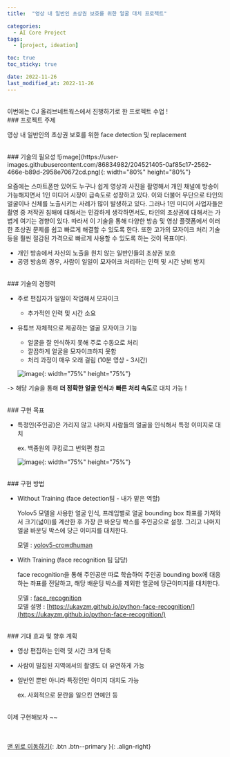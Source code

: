 ```yaml
---
title:  "영상 내 일반인 초상권 보호를 위한 얼굴 대치 프로젝트" 

categories:
  - AI Core Project
tags:
  - [project, ideation]

toc: true
toc_sticky: true

date: 2022-11-26
last_modified_at: 2022-11-26
---
```

<br/> 
이번에는 CJ 올리브네트웍스에서 진행하기로 한 프로젝트 수업 !

<br/> 
### 프로젝트 주제

영상 내 일반인의 초상권 보호를 위한 face detection 및 replacement  

<br/> 
### 기술의 필요성
![image](https://user-images.githubusercontent.com/86834982/204521405-0af85c17-2562-466e-b89d-2958e70672cd.png){: width="80%" height="80%"} 

요즘에는 스마트폰만 있어도 누구나 쉽게 영상과 사진을 촬영해서 개인 채널에 방송이 가능해지면서 1인 미디어 시장이 급속도로 성장하고 있다. 이와 더불어 무단으로 타인의 얼굴이나 신체를 노출시키는 사례가 많이 발생하고 있다. 그러나 1인 미디어 사업자들은 촬영 중 저작권 침해에 대해서는 민감하게 생각하면서도, 타인의 초상권에 대해서는 가볍게 여기는 경향이 있다. 따라서 이 기술을 통해 다양한 방송 및 영상 플랫폼에서 이러한 초상권 문제를 쉽고 빠르게 해결할 수 있도록 한다. 또한 고가의 모자이크 처리 기술 등을 훨씬 절감된 가격으로 빠르게 사용할 수 있도록 하는 것이 목표이다. 
- 개인 방송에서 자신의 노출을 원치 않는 일반인들의 초상권 보호
- 공영 방송의 경우, 사람이 일일이 모자이크 처리하는 인력 및 시간 낭비 방지 

<br/> 
### 기술의 경쟁력

- 주로 편집자가 일일이 작업해서 모자이크
    - 추가적인 인력 및 시간 소요
- 유튜브 자체적으로 제공하는 얼굴 모자이크 기능
    - 얼굴을 잘 인식하지 못해 주로 수동으로 처리
    - 깔끔하게 얼굴을 모자이크하지 못함
    - 처리 과정이 매우 오래 걸림 (10분 영상 - 3시간)
    
    ![image](https://user-images.githubusercontent.com/86834982/204125448-95695b11-2ff2-41f7-a05e-b43001c55d64.png){: width="75%" height="75%"}  
    

-> 해당 기술을 통해 **더 정확한 얼굴 인식**과 **빠른 처리 속도**로 대치 가능 !  

<br/> 
### 구현 목표

- 특정인(주인공)은 가리지 않고 나머지 사람들의 얼굴을 인식해서 특정 이미지로 대치
    
    ex. 백종원의  쿠킹로그 번외편 참고 
    
    ![image](https://user-images.githubusercontent.com/86834982/204125442-681c17ce-7d9e-4506-94a7-1c4786b7da39.png){: width="75%" height="75%"}  
    
<br/> 
### 구현 방법

- Without Training (face detection팀 - 내가 맡은 역할)

    Yolov5 모델을 사용한 얼굴 인식, 프레임별로 얼굴 bounding box 좌표를 가져와서 크기(넓이)를 계산한 후 가장 큰 바운딩 박스를 주인공으로 설정. 그리고 나머지 얼굴 바운딩 박스에 당근 이미지를 대치한다. 

    모델 : [yolov5-crowdhuman](https://github.com/deepakcrk/yolov5-crowdhuman)

- With Training (face recognition 팀 담당)

    face recognition을 통해 주인공만 따로 학습하여 주인공 bounding box에 대응하는 좌표를 전달하고, 해당 배운딩 박스를 제외한 얼굴에 당근이미지를 대치한다. 

    모델 : [face_recognition](https://github.com/ageitgey/face_recognition)  
    모델 설명 : [https://ukayzm.github.io/python-face-recognition/](https://ukayzm.github.io/python-face-recognition/)

<br/> 
### 기대 효과 및 향후 계획

- 영상 편집하는 인력 및 시간 크게 단축
- 사람이 밀집된 지역에서의 촬영도 더 유연하게 가능
- 일반인 뿐만 아니라 특정인만 이미지 대치도 가능
    
    ex. 사회적으로 문란을 일으킨 연예인 등 
    
<br/>
이제 구현해보자 ~~


<br/><br/>
[맨 위로 이동하기](#){: .btn .btn--primary }{: .align-right}
